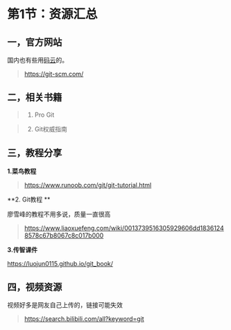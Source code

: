 # 第1节：资源汇总

## 一，官方网站

国内也有些用[码云](<https://gitee.com/>)的。

> <https://git-scm.com/>

## 二，相关书籍

>  1.   Pro Git

>  2.    Git权威指南

## 三，教程分享

 **1.菜鸟教程**

> <https://www.runoob.com/git/git-tutorial.html>

**2. Git教程 **

廖雪峰的教程不用多说，质量一直很高
>  <https://www.liaoxuefeng.com/wiki/0013739516305929606dd18361248578c67b8067c8c017b000>

 **3.传智课件**

<https://luojun0115.github.io/git_book/>

## 四，视频资源

视频好多是网友自己上传的，链接可能失效

> <https://search.bilibili.com/all?keyword=git>
